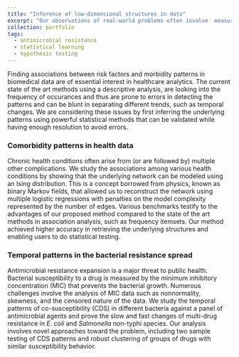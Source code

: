 ```yaml
---
title: "Inference of low-dimensional structures in data"
excerpt: "Our observations of real-world problems often involve  measuring co-dependent variables. Reconstructing the underlying relationships between these variables requires analyzing static and temporal  joint distributions of high-dimensional data."
collection: portfolio
tags:
  - antimicrobial resistance
  - statistical learning
  - hypothesis testing
---
```


Finding associations between risk factors and morbidity patterns in biomedical data are of essential interest in healthcare analytics. The current state of the art methods using a descriptive analysis, are looking into the  frequency of occurances and thus  are prone to errors in detecting the patterns and can be blunt in separating different trends, such as temporal changes. We are considering these issues by first inferring the underlying patterns using powerful statistical methods that can be validated while having enough resolution to avoid errors. 
	
### Comorbidity patterns in health data
Chronic health conditions often arise from (or are followed by) multiple other complications.
We study the associations among various health conditions by showing that the underlying network can be modeled using an Ising distribution. This is a concept borrowed from physics, known as  binary Markov fields, that allowed us to reconstruct the network using multiple logistic regressions with penalties on the model complexity represented by the number of edges.
Various benchmarks testify to the advantages of our proposed method compared to the state of the art methods in association analysis, such as frequency itemsets. Our method achieved higher accuracy in retrieving the underlying structures and enabling users to do statistical testing. 

### Temporal patterns in the bacterial resistance spread
Antimicrobial resistance expansion is a major threat to public health. Bacterial susceptibility to a drug is measured by the minimum inhibitory concentration (MIC)  that prevents the bacterial growth. Numerous challenges involve the analysis of MIC data such as nonnormality, skewness, and the censored nature of the data. We study the temporal patterns of co-susceptibility (CDS) in different bacteria  against a panel of antimicrobial agents and prove the slow and fast changes of multi-drug resistance in *E. coli* and *Salmonella* non-typhi species. Our analysis involves novel approaches toward the problem, including two sample testing of CDS patterns and robust  clustering of groups of drugs with similar susceptibility behavior. 